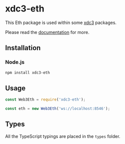 # xdc3-eth



This Eth package is used within some [xdc3][repo] packages.

Please read the [documentation][docs] for more.

## Installation

### Node.js

```bash
npm install xdc3-eth
```

## Usage

```js
const Web3Eth = require('xdc3-eth');

const eth = new Web3Eth('ws://localhost:8546');
```

## Types

All the TypeScript typings are placed in the `types` folder.

[docs]: http://web3js.readthedocs.io/en/1.0/
[repo]: https://github.com/ethereum/web3-eth.js
[npm-image]: https://img.shields.io/npm/v/web3-eth.svg
[npm-url]: https://npmjs.org/package/web3-eth
[deps-image]: https://david-dm.org/ethereum/web3.js/1.x/status.svg?path=packages/web3-eth
[deps-url]: https://david-dm.org/ethereum/web3.js/1.x?path=packages/web3-eth
[deps-dev-image]: https://david-dm.org/ethereum/web3.js/1.x/dev-status.svg?path=packages/web3-eth
[deps-dev-url]: https://david-dm.org/ethereum/web3.js/1.x?type=dev&path=packages/web3-eth

